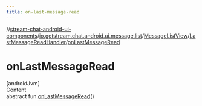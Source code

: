 ```yaml
---
title: on-last-message-read
---
```

//[stream-chat-android-ui-components](../../../../index.md)/[io.getstream.chat.android.ui.message.list](../../index.md)/[MessageListView](../index.md)/[LastMessageReadHandler](index.md)/[onLastMessageRead](onLastMessageRead.md)



# onLastMessageRead  
[androidJvm]  
Content  
abstract fun [onLastMessageRead](onLastMessageRead.md)()  



